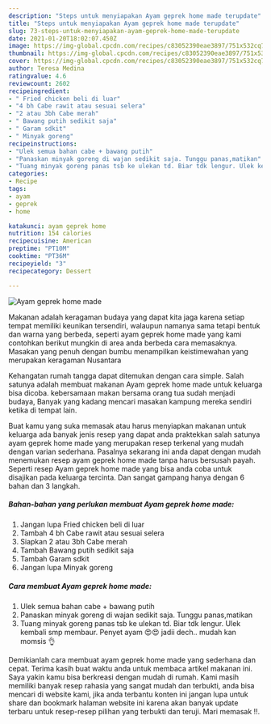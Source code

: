 ```yaml
---
description: "Steps untuk menyiapakan Ayam geprek home made terupdate"
title: "Steps untuk menyiapakan Ayam geprek home made terupdate"
slug: 73-steps-untuk-menyiapakan-ayam-geprek-home-made-terupdate
date: 2021-01-20T18:02:07.450Z
image: https://img-global.cpcdn.com/recipes/c83052390eae3897/751x532cq70/ayam-geprek-home-made-foto-resep-utama.jpg
thumbnail: https://img-global.cpcdn.com/recipes/c83052390eae3897/751x532cq70/ayam-geprek-home-made-foto-resep-utama.jpg
cover: https://img-global.cpcdn.com/recipes/c83052390eae3897/751x532cq70/ayam-geprek-home-made-foto-resep-utama.jpg
author: Teresa Medina
ratingvalue: 4.6
reviewcount: 2602
recipeingredient:
- " Fried chicken beli di luar"
- "4 bh Cabe rawit atau sesuai selera"
- "2 atau 3bh Cabe merah"
- " Bawang putih sedikit saja"
- " Garam sdkit"
- " Minyak goreng"
recipeinstructions:
- "Ulek semua bahan cabe + bawang putih"
- "Panaskan minyak goreng di wajan sedikit saja. Tunggu panas,matikan"
- "Tuang minyak goreng panas tsb ke ulekan td. Biar tdk lengur. Ulek kembali smp membaur. Penyet ayam 😍😍 jadii dech.. mudah kan momsis 👌"
categories:
- Recipe
tags:
- ayam
- geprek
- home

katakunci: ayam geprek home 
nutrition: 154 calories
recipecuisine: American
preptime: "PT10M"
cooktime: "PT36M"
recipeyield: "3"
recipecategory: Dessert

---
```



![Ayam geprek home made](https://img-global.cpcdn.com/recipes/c83052390eae3897/751x532cq70/ayam-geprek-home-made-foto-resep-utama.jpg)

Makanan adalah keragaman budaya yang dapat kita jaga karena setiap tempat memiliki keunikan tersendiri, walaupun namanya sama tetapi bentuk dan warna yang berbeda, seperti ayam geprek home made yang kami contohkan berikut mungkin di area anda berbeda cara memasaknya. Masakan yang penuh dengan bumbu menampilkan keistimewahan yang merupakan keragaman Nusantara

Kehangatan rumah tangga dapat ditemukan dengan cara simple. Salah satunya adalah membuat makanan Ayam geprek home made untuk keluarga bisa dicoba. kebersamaan makan bersama orang tua sudah menjadi budaya, Banyak yang kadang mencari masakan kampung mereka sendiri ketika di tempat lain.



Buat kamu yang suka memasak atau harus menyiapkan makanan untuk keluarga ada banyak jenis resep yang dapat anda praktekkan salah satunya ayam geprek home made yang merupakan resep terkenal yang mudah dengan varian sederhana. Pasalnya sekarang ini anda dapat dengan mudah menemukan resep ayam geprek home made tanpa harus bersusah payah.
Seperti resep Ayam geprek home made yang bisa anda coba untuk disajikan pada keluarga tercinta. Dan sangat gampang hanya dengan 6 bahan dan 3 langkah.


<!--inarticleads1-->

##### Bahan-bahan yang perlukan membuat Ayam geprek home made:

1. Jangan lupa  Fried chicken beli di luar
1. Tambah 4 bh Cabe rawit atau sesuai selera
1. Siapkan 2 atau 3bh Cabe merah
1. Tambah  Bawang putih sedikit saja
1. Tambah  Garam sdkit
1. Jangan lupa  Minyak goreng




<!--inarticleads2-->

##### Cara membuat  Ayam geprek home made:

1. Ulek semua bahan cabe + bawang putih
1. Panaskan minyak goreng di wajan sedikit saja. Tunggu panas,matikan
1. Tuang minyak goreng panas tsb ke ulekan td. Biar tdk lengur. Ulek kembali smp membaur. Penyet ayam 😍😍 jadii dech.. mudah kan momsis 👌




Demikianlah cara membuat ayam geprek home made yang sederhana dan cepat. Terima kasih buat waktu anda untuk membaca artikel makanan ini. Saya yakin kamu bisa berkreasi dengan mudah di rumah. Kami masih memiliki banyak resep rahasia yang sangat mudah dan terbukti, anda bisa mencari di website kami, jika anda terbantu konten ini jangan lupa untuk share dan bookmark halaman website ini karena akan banyak update terbaru untuk resep-resep pilihan yang terbukti dan teruji. Mari memasak !!. 
